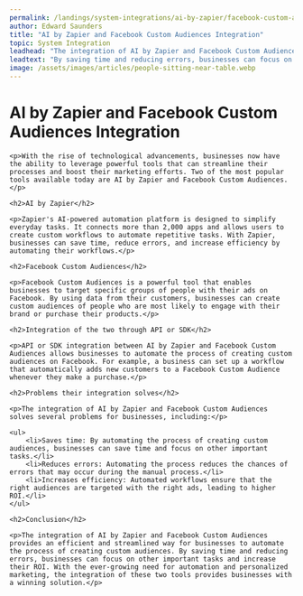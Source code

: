 ```yaml
---
permalink: /landings/system-integrations/ai-by-zapier/facebook-custom-audiences
author: Edward Saunders
title: "AI by Zapier and Facebook Custom Audiences Integration"
topic: System Integration
leadhead: "The integration of AI by Zapier and Facebook Custom Audiences provides an efficient and streamlined way for businesses to automate the process of creating custom audiences"
leadtext: "By saving time and reducing errors, businesses can focus on other important tasks and increase their ROI. With the ever-growing need for automation and personalized marketing, the integration of these two tools provides businesses with a winning solution."
image: /assets/images/articles/people-sitting-near-table.webp
---
```

<div class="arttext">    <h1>AI by Zapier and Facebook Custom Audiences Integration</h1>

    <p>With the rise of technological advancements, businesses now have the ability to leverage powerful tools that can streamline their processes and boost their marketing efforts. Two of the most popular tools available today are AI by Zapier and Facebook Custom Audiences.</p>

    <h2>AI by Zapier</h2>

    <p>Zapier's AI-powered automation platform is designed to simplify everyday tasks. It connects more than 2,000 apps and allows users to create custom workflows to automate repetitive tasks. With Zapier, businesses can save time, reduce errors, and increase efficiency by automating their workflows.</p>

    <h2>Facebook Custom Audiences</h2>

    <p>Facebook Custom Audiences is a powerful tool that enables businesses to target specific groups of people with their ads on Facebook. By using data from their customers, businesses can create custom audiences of people who are most likely to engage with their brand or purchase their products.</p>

    <h2>Integration of the two through API or SDK</h2>

    <p>API or SDK integration between AI by Zapier and Facebook Custom Audiences allows businesses to automate the process of creating custom audiences on Facebook. For example, a business can set up a workflow that automatically adds new customers to a Facebook Custom Audience whenever they make a purchase.</p>

    <h2>Problems their integration solves</h2>

    <p>The integration of AI by Zapier and Facebook Custom Audiences solves several problems for businesses, including:</p>

    <ul>
        <li>Saves time: By automating the process of creating custom audiences, businesses can save time and focus on other important tasks.</li>
        <li>Reduces errors: Automating the process reduces the chances of errors that may occur during the manual process.</li>
        <li>Increases efficiency: Automated workflows ensure that the right audiences are targeted with the right ads, leading to higher ROI.</li>
    </ul>

    <h2>Conclusion</h2>

    <p>The integration of AI by Zapier and Facebook Custom Audiences provides an efficient and streamlined way for businesses to automate the process of creating custom audiences. By saving time and reducing errors, businesses can focus on other important tasks and increase their ROI. With the ever-growing need for automation and personalized marketing, the integration of these two tools provides businesses with a winning solution.</p>

</div>